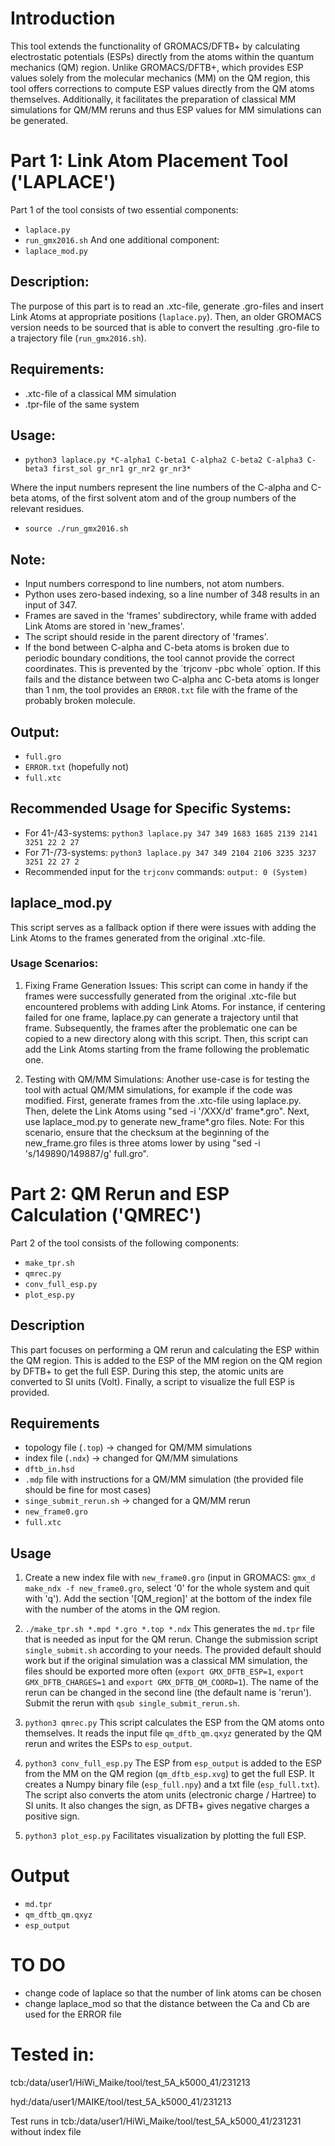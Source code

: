 # Introduction

This tool extends the functionality of GROMACS/DFTB+ by calculating
electrostatic potentials (ESPs) directly from the atoms within the quantum
mechanics (QM) region. Unlike GROMACS/DFTB+, which provides ESP values solely
from the molecular mechanics (MM) on the QM region, this tool offers
corrections to compute ESP values directly from the QM atoms themselves.
Additionally, it facilitates the preparation of classical MM simulations for
QM/MM reruns and thus ESP values for MM simulations can be generated.

# Part 1: Link Atom Placement Tool ('LAPLACE')

Part 1 of the tool consists of two essential components:
- `laplace.py`
- `run_gmx2016.sh`
And one additional component:
- `laplace_mod.py`

## Description:

The purpose of this part is to read an .xtc-file, generate .gro-files and insert
Link Atoms at appropriate positions (`laplace.py`). Then, an older GROMACS version
needs to be sourced that is able to convert the resulting .gro-file to a
trajectory file (`run_gmx2016.sh`).

## Requirements:

- .xtc-file of a classical MM simulation
- .tpr-file of the same system

## Usage:

- `python3 laplace.py *C-alpha1 C-beta1 C-alpha2 C-beta2 C-alpha3 C-beta3 first_sol
gr_nr1 gr_nr2 gr_nr3*`

Where the input numbers represent the line numbers of the C-alpha and C-beta
atoms, of the first solvent atom and of the group numbers of the relevant
residues.

- `source ./run_gmx2016.sh`

## Note:

- Input numbers correspond to line numbers, not atom numbers.
- Python uses zero-based indexing, so a line number of 348 results in an input
  of 347.
- Frames are saved in the 'frames' subdirectory, while frame with added Link
  Atoms are stored in 'new\_frames'.
- The script should reside in the parent directory of 'frames'.
- If the bond between C-alpha and C-beta atoms is broken due to periodic
  boundary conditions, the tool cannot provide the correct coordinates. This is
  prevented by the ´trjconv -pbc whole´ option. If this fails and the distance
  between two C-alpha anc C-beta atoms is longer than 1 nm, the tool provides an
  `ERROR.txt` file with the frame of the probably broken molecule.

## Output:

- `full.gro`
- `ERROR.txt` (hopefully not)
- `full.xtc`

## Recommended Usage for Specific Systems:

- For 41-/43-systems: `python3 laplace.py 347 349 1683 1685 2139 2141 3251 22 2
  27`
- For 71-/73-systems: `python3 laplace.py 347 349 2104 2106 3235 3237 3251 22 27
  2`
- Recommended input for the `trjconv` commands: `output: 0 (System)`

## laplace\_mod.py

This script serves as a fallback option if there were issues with adding the
Link Atoms to the frames generated from the original .xtc-file.

### Usage Scenarios:

1. Fixing Frame Generation Issues:
This script can come in handy if the frames were successfully generated from the
original .xtc-file but encountered problems with adding Link Atoms. For
instance, if centering failed for one frame, laplace.py can generate a trajectory
until that frame. Subsequently, the frames after the problematic one can be
copied to a new directory along with this script. Then, this script can add the
Link Atoms starting from the frame following the problematic one.

2. Testing with QM/MM Simulations:
Another use-case is for testing the tool with actual QM/MM simulations, for
example if the code was modified. First, generate frames from the .xtc-file
using laplace.py. Then, delete the Link Atoms using "sed -i '/XXX/d'
frame\*.gro". Next, use laplace\_mod.py to generate new\_frame\*.gro files. Note: For
this scenario, ensure that the checksum at the beginning of the new\_frame.gro
files is three atoms lower by using "sed -i 's/149890/149887/g' full.gro".


# Part 2: QM Rerun and ESP Calculation ('QMREC')

Part 2 of the tool consists of the following components:
- `make_tpr.sh`
- `qmrec.py`
- `conv_full_esp.py`
- `plot_esp.py`

## Description

This part focuses on performing a QM rerun and calculating the ESP within the QM
region. This is added to the ESP of the MM region on the QM region by DFTB+ to
get the full ESP. During this step, the atomic units are converted to SI units
(Volt). Finally, a script to visualize the full ESP is provided.

## Requirements

- topology file (`.top`) -> changed for QM/MM simulations
- index file (`.ndx`) -> changed for QM/MM simulations
- `dftb_in.hsd`
- `.mdp` file with instructions for a QM/MM simulation (the provided file should
  be fine for most cases)
- `singe_submit_rerun.sh` -> changed for a QM/MM rerun
- `new_frame0.gro`
- `full.xtc`

## Usage

1. Create a new index file with `new_frame0.gro` (input in GROMACS: `gmx_d
   make_ndx -f new_frame0.gro`, select '0' for the whole system and quit with
   'q'). Add the section '[QM\_region]' at the bottom of the index file with the
   number of the atoms in the QM region.

2. `./make_tpr.sh *.mpd *.gro *.top *.ndx`
    This generates the `md.tpr` file that is needed as input for the QM rerun.
    Change the submission script `single_submit.sh` according to your needs.
The provided default should work but if the original simulation was a classical
MM simulation, the files should be exported more often (`export GMX_DFTB_ESP=1`,
`export GMX_DFTB_CHARGES=1` and `export GMX_DFTB_QM_COORD=1`). The name of the rerun
can be changed in the second line (the default name is 'rerun').
Submit the rerun with `qsub single_submit_rerun.sh`.

3. `python3 qmrec.py`
    This script calculates the ESP from the QM atoms onto themselves. It reads
the input file `qm_dftb_qm.qxyz` generated by the QM rerun and writes the ESPs
to `esp_output`. 

4. `python3 conv_full_esp.py`
    The ESP from `esp_output` is added to the ESP from the MM on the QM region
(`qm_dftb_esp.xvg`) to get the full ESP. It creates a Numpy binary file
(`esp_full.npy`) and a txt file (`esp_full.txt`). The script also converts the
atom units (electronic charge / Hartree) to SI units. It also changes the sign,
as DFTB+ gives negative charges a positive sign.

5. `python3 plot_esp.py`
    Facilitates visualization by plotting the full ESP.

# Output

- `md.tpr`
- `qm_dftb_qm.qxyz`
- `esp_output`


# TO DO
- change code of laplace so that the number of link atoms can be chosen
- change laplace\_mod so that the distance between the Ca and Cb are used for the
  ERROR file

# Tested in:
tcb:/data/user1/HiWi_Maike/tool/test_5A_k5000_41/231213

hyd:/data/user1/MAIKE/tool/test_5A_k5000_41/231213

Test runs in tcb:/data/user1/HiWi_Maike/tool/test_5A_k5000_41/231231 without
index file
